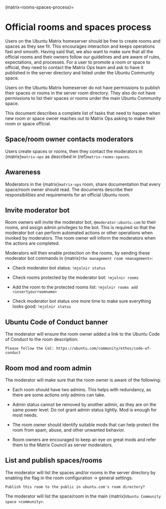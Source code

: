 (matrix-rooms-spaces-process)=
# Official rooms and spaces process

Users on the Ubuntu Matrix homeserver should be free to create rooms and spaces as they see fit.
This encourages interaction and keeps operations fast and smooth.
Having said that, we also want to make sure that all the official rooms and their owners follow our guidelines and are aware of rules, expectations, and processes.
For a user to promote a room or space to official, they need to contact the Matrix Ops team and ask to have it published in the server directory and listed under the Ubuntu Community space.

Users on the Ubuntu Matrix homeserver do not have permissions to publish their spaces or rooms in the server room directory.
They also do not have permissions to list their spaces or rooms under the main Ubuntu Community space.

This document describes a complete list of tasks that need to happen when new room or space owner reaches out to Matrix Ops asking to make their room or space official.


## Space/room owner contacts moderators

Users create spaces or rooms, then they contact the moderators in {matrix}`matrix-ops` as described in {ref}`matrix-rooms-spaces`.


## Awareness

Moderators in the {matrix}`matrix-ops` room, share documentation that every space/room owner should read.
The documents describe their responsibilities and requirements for an official Ubuntu room.


## Invite moderator bot

Room owners will invite the moderator bot, `@moderator:ubuntu.com` to their rooms, and assign admin privileges to the bot.
This is required so that the moderator bot can perform automated actions or other operations when invoked by moderators.
The room owner will inform the moderators when the actions are completed.

Moderators will then enable protection on the rooms, by sending these moderator bot commands in {matrix}`the management room <management>`:

* Check moderator bot status: `!mjolnir status`

* Check rooms protected by the moderator bot: `!mjolnir rooms`

* Add the room to the protected rooms list: `!mjolnir rooms add <insertyourroomname>`

* Check moderator bot status one more time to make sure everything looks good: `!mjolnir status`


## Ubuntu Code of Conduct banner

The moderator will ensure the room owner added a link to the Ubuntu Code of Conduct to the room description: 

```none
Please follow the CoC: https://ubuntu.com/community/ethos/code-of-conduct
```


## Room mod and room admin

The moderator will make sure that the room owner is aware of the following:

* Each room should have two admins.
  This helps with redundancy, as there are some actions only admins can take.

* Admin status cannot be removed by another admin, as they are on the same power level.
  Do not grant admin status lightly. Mod is enough for most needs.

* The room owner should identify suitable mods that can help protect the room from spam, abuse, and other unwanted behavior.
 
* Room owners are encouraged to keep an eye on great mods and refer them to the Matrix Council as server moderators.


## List and publish spaces/rooms

The moderator will list the spaces and/or rooms in the server directory by enabling the flag in the room configuration -> general settings. 

```none
Publish this room to the public in ubuntu.com's room directory?
```

The moderator will list the space/room in the main {matrix}`Ubuntu Community space <community>`.


